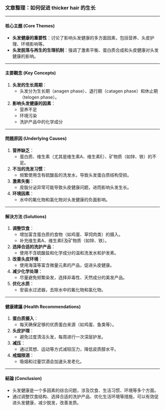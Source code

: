 ### 文章整理：如何促进 thicker hair 的生长

---

#### 核心主題 (Core Themes)
- **头发健康的重要性**：讨论了影响头发健康的多方面因素，包括营养、头皮护理、环境影响等。
- **头发脱落与再生的生理机制**：强调了激素平衡、蛋白质合成和头皮健康对头发健康的影响。

---

#### 主要觀念 (Key Concepts)
1. **头发的生长周期**：
   - 头发分为生长期（anagen phase）、退行期（catagen phase）和休止期（telogen phase）。
2. **影响头发健康的因素**：
   - 营养不足
   - 环境污染
   - 洗护产品中的化学成分

---

#### 問題原因 (Underlying Causes)
1. **营养缺乏**：
   - 蛋白质、维生素（尤其是维生素A、维生素E）、矿物质（如锌、铁）的不足。
2. **不当的洗发习惯**：
   - 频繁使用含有硫酸盐的洗发水，导致头发蛋白质结构受损。
3. **激素失衡**：
   - 皮脂分泌异常可能导致头皮健康问题，进而影响头发生长。
4. **环境因素**：
   - 水中的氟化物和氯化物对头发健康的负面影响。

---

#### 解決方法 (Solutions)
1. **调整饮食**：
   - 增加富含蛋白质的食物（如鸡蛋、草饲肉类）的摄入。
   - 补充维生素A、维生素E及矿物质（如锌、铁）。
2. **选择合适的洗护产品**：
   - 使用不含硫酸盐和化学成分的温和洗发水和护发素。
3. **改善头皮环境**：
   - 使用海藻等富含微量元素的产品，促进头皮健康。
4. **减少化学处理**：
   - 尽量避免频繁染发，选择非毒性、天然成分的美发产品。
5. **优化水质**：
   - 安装水过滤器，去除水中的氟化物和氯化物。

---

#### 健康建議 (Health Recommendations)
1. **蛋白质摄入**：
   - 每天确保足够的优质蛋白来源（如鸡蛋、鱼类等）。
2. **头皮护理**：
   - 避免过度清洁头发，每周进行一次深层护发。
3. **减压**：
   - 通过冥想、运动等方式减轻压力，降低皮质醇水平。
4. **戒烟限酒**：
   - 吸烟和过量饮酒会加速头发老化。

---

#### 結論 (Conclusion)
- 头发健康是一个多因素的综合问题，涉及饮食、生活习惯、环境等多个方面。
- 通过调整饮食结构、选择合适的洗护产品、优化生活环境等措施，可以有效促进头发健康，减少脱发，改善发质。